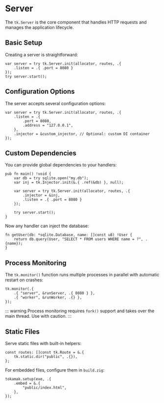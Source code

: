 # Server

The `tk.Server` is the core component that handles HTTP requests and manages the application lifecycle.

## Basic Setup

Creating a server is straightforward:

```zig
var server = try tk.Server.init(allocator, routes, .{
    .listen = .{ .port = 8080 }
});
try server.start();
```

## Configuration Options

The server accepts several configuration options:

```zig
var server = try tk.Server.init(allocator, routes, .{
    .listen = .{
        .port = 8080,
        .address = "127.0.0.1",
    },
    .injector = &custom_injector, // Optional: custom DI container
});
```

## Custom Dependencies

You can provide global dependencies to your handlers:

```zig
pub fn main() !void {
    var db = try sqlite.open("my.db");
    var inj = tk.Injector.init(&.{ .ref(&db) }, null);

    var server = try tk.Server.init(allocator, routes, .{
        .injector = &inj,
        .listen = .{ .port = 8080 }
    });

    try server.start();
}
```

Now any handler can inject the database:

```zig
fn getUser(db: *sqlite.Database, name: []const u8) !User {
    return db.query(User, "SELECT * FROM users WHERE name = ?", .{name});
}
```

## Process Monitoring

The `tk.monitor()` function runs multiple processes in parallel with automatic restart on crashes:

```zig
tk.monitor(.{
    .{ "server", &runServer, .{ 8080 } },
    .{ "worker", &runWorker, .{} },
});
```

::: warning
Process monitoring requires `fork()` support and takes over the main thread. Use with caution.
:::

## Static Files

Serve static files with built-in helpers:

```zig
const routes: []const tk.Route = &.{
    tk.static.dir("public", .{}),
};
```

For embedded files, configure them in `build.zig`:

```zig
tokamak.setup(exe, .{
    .embed = &.{
        "public/index.html",
    },
});
```
